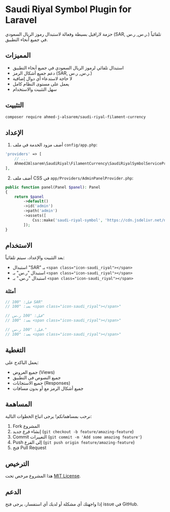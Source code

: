 # Saudi Riyal Symbol Plugin for Laravel

حزمة لارافيل بسيطة وفعالة لاستبدال رموز الريال السعودي (SAR, ر.س, ر.س.) تلقائياً في جميع أنحاء التطبيق.

## المميزات

- استبدال تلقائي لرموز الريال السعودي في جميع أنحاء التطبيق
- دعم جميع أشكال الرمز (SAR, ر.س, ر.س.)
- لا حاجة لاستدعاء أي دوال إضافية
- يعمل على مستوى النظام كامل
- سهل التثبيت والاستخدام

## التثبيت

```bash
composer require ahmed-j-alsarem/saudi-riyal-filament-currency
```

## الإعداد

1. أضف مزود الخدمة في ملف `config/app.php`:
```php
'providers' => [
    // ...
    AhmedJAlsarem\SaudiRiyal\FilamentCurrency\SaudiRiyalSymbolServiceProvider::class,
],
```

2. أضف ملف CSS في `app/Providers/AdminPanelProvider.php`:
```php
public function panel(Panel $panel): Panel
{
    return $panel
        ->default()
        ->id('admin')
        ->path('admin')
        ->assets([
            Css::make('saudi-riyal-symbol', 'https://cdn.jsdelivr.net/npm/@emran-alhaddad/saudi-riyal-font/index.css'),
        ]);
}
```

## الاستخدام

بعد التثبيت والإعداد، سيتم تلقائياً:
- استبدال "SAR" بـ `<span class="icon-saudi_riyal"></span>`
- استبدال "ر.س" بـ `<span class="icon-saudi_riyal"></span>`
- استبدال "ر.س." بـ `<span class="icon-saudi_riyal"></span>`

### أمثلة

```php
// قبل: "100 SAR"
// بعد: "100 <span class="icon-saudi_riyal"></span>"

// قبل: "100 ر.س"
// بعد: "100 <span class="icon-saudi_riyal"></span>"

// قبل: "100 ر.س."
// بعد: "100 <span class="icon-saudi_riyal"></span>"
```

## التغطية

يعمل الباكدج على:
- جميع العروض (Views)
- جميع النصوص في التطبيق
- جميع الاستجابات (Responses)
- جميع أشكال الرمز مع أو بدون مسافات

## المساهمة

نرحب بمساهماتكم! يرجى اتباع الخطوات التالية:
1. Fork المشروع
2. إنشاء فرع جديد (`git checkout -b feature/amazing-feature`)
3. Commit التغييرات (`git commit -m 'Add some amazing feature'`)
4. Push إلى الفرع (`git push origin feature/amazing-feature`)
5. فتح Pull Request

## الترخيص

هذا المشروع مرخص تحت [MIT License](LICENSE.md).

## الدعم

إذا واجهتك أي مشكلة أو لديك أي استفسار، يرجى فتح issue في GitHub. 